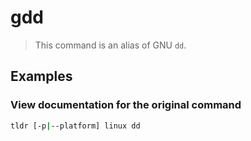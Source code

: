 # gdd

> This command is an alias of GNU `dd`.

## Examples

### View documentation for the original command

```bash
tldr [-p|--platform] linux dd
```
